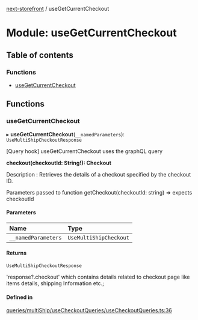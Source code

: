 [next-storefront](../README.md) / useGetCurrentCheckout

# Module: useGetCurrentCheckout

## Table of contents

### Functions

- [useGetCurrentCheckout](useGetCurrentCheckout.md#usemultishipcheckoutqueries)

## Functions

### useGetCurrentCheckout

▸ **useGetCurrentCheckout**(`__namedParameters`): `UseMultiShipCheckoutResponse`

[Query hook] useGetCurrentCheckout uses the graphQL query

<b>checkout(checkoutId: String!): Checkout</b>

Description : Retrieves the details of a checkout specified by the checkout ID.

Parameters passed to function getCheckout(checkoutId: string) => expects checkoutId

#### Parameters

| Name                | Type                   |
| :------------------ | :--------------------- |
| `__namedParameters` | `UseMultiShipCheckout` |

#### Returns

`UseMultiShipCheckoutResponse`

'response?.checkout' which contains details related to checkout page like items details, shipping Information etc.;

#### Defined in

[queries/multiShip/useCheckoutQueries/useCheckoutQueries.ts:36](https://github.com/KiboSoftware/nextjs-storefront/blob/561a164/hooks/queries/multiShip/useCheckoutQueries/useCheckoutQueries.ts#L36)

